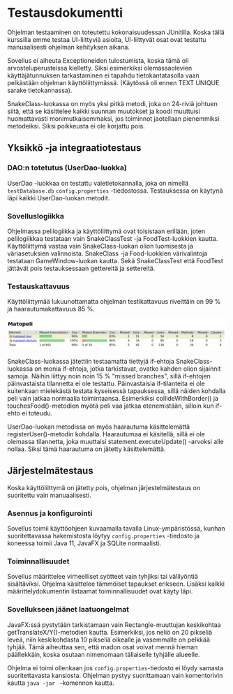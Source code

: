 # Testausdokumentti 

Ohjelman testaaminen on toteutettu kokonaisuudessan JUnitilla. Koska tällä kurssilla emme testaa UI-liittyviä asioita, 
UI-liittyvät osat ovat testattu manuaalisesti ohjelman kehityksen aikana. 

Sovellus ei aiheuta Exceptioneiden tulostumista, koska tämä oli arvosteluperusteissa kielletty. Siksi esimerkiksi olemassaolevien käyttäjätunnuksen tarkastaminen ei tapahdu tietokantatasolla vaan pelkästään ohjelman käyttöliittymässä. (Käytössä oli ennen TEXT UNIQUE sarake tietokannassa).

SnakeClass-luokassa on myös yksi pitkä metodi, joka on 24-riviä johtuen siitä, että se käsittelee kaikki suunnan muutokset ja koodi muuttuisi huomattavasti monimutkaisemmaksi, jos toiminnot jaotellaan pienemmiksi metodeiksi. Siksi poikkeusta ei ole korjattu pois. 

## Yksikkö -ja integraatiotestaus

### DAO:n totetutus (UserDao-luokka)

UserDao -luokkaa on testattu valetietokannalla, joka on nimellä ```testDatabase.db``` ```config.properties``` -tiedostossa. 
Testauksessa on käytynä läpi kaikki UserDao-luokan metodit. 

### Sovelluslogiikka 

Ohjelmassa pelilogiikka ja käyttöliittymä ovat toisistaan erillään, joten pelilogiikkaa testataan vain SnakeClassTest -ja FoodTest-luokkien kautta. Käyttöliittymä vastaa vain SnakeClass-luokan olion luomisesta ja väriasetuksien valinnoista. 
SnakeClass -ja Food-luokkien värivalintoja testataan GameWindow-luokan kautta. Sekä SnakeClassTest että FoodTest jättävät pois testauksessaan gettereitä ja settereitä. 

### Testauskattavuus 

Käyttöliittymää lukuunottamatta ohjelman testikattavuus riveittäin on 99 % ja haarautumakattavuus 85 %. 

<img src="https://github.com/limi96/ot-harjoitustyo/blob/master/dokumentaatio/kuvat/testauskattavuus.png">

SnakeClass-luokassa jätettiin testaamatta tiettyjä if-ehtoja
SnakeClass-luokassa on monia if-ehtoja, jotka tarkistavat, ovatko kahden olion sijainnit samoja. Näihin liittyy noin noin 15 % "missed branches", sillä if-ehtojen päinvastaista tilannetta ei ole testattu. Päinvastaisia if-tilanteita ei ole kuitenkaan mielekästä testata kyseisessä tapauksessa, sillä näiden kohdalla peli vain jatkaa normaalia toimintaansa. Esimerkiksi collideWithBorder() ja touchesFood()-metodien myötä peli vaa jatkaa etenemistään, silloin kun if-ehto ei toteudu. 

UserDao-luokan metodissa on myös haarautuma käsittelemättä registerUser()-metodin kohdalla. Haarautumaa ei käsitellä, sillä ei ole olemassa tilannetta, joka muuttaisi statement.executeUpdate() -arvoksi alle nollaa. Siksi tämä haarautuma on jätetty käsittelemättä. 


## Järjestelmätestaus 

Koska käyttöliittymä on jätetty pois, ohjelman järjestelmätestaus on suoritettu vain manuaalisesti. 

### Asennus ja konfigurointi 

Sovellus toimii käyttöohjeen kuvaamalla tavalla Linux-ympäristössä, kunhan suoritettavassa hakemistosta löytyy ```config.properties``` -tiedosto ja koneessa toimii Java 11, JavaFX ja SQLite normaalisti. 

### Toiminnallisuudet 

Sovellus määrittelee virheelliset syötteet vain tyhjiksi tai välilyöntiä sisältäviksi. Ohjelma käsittelee tämmöiset tapaukset erikseen. Lisäksi kaikki määrittelydokumentin listaamat toiminnallisuudet ovat käyty läpi. 


### Sovellukseen jäänet laatuongelmat

JavaFX:ssä pystytään tarkistamaan vain Rectangle-muuttujan keskikohtaa getTranslateX/Y()-metodien kautta. Esimerkiksi, jos neliö on 20 pikseliä leveä, niin keskikohdasta 10 pikseliä oikealle ja vasemmalle on pelkkää tyhjää. Tämä aiheuttaa sen, että madon osat voivat mennä hieman päällekkäin, koska osutaan nimenomaan tällaiselle tyhjälle alueelle. 

Ohjelma ei toimi ollenkaan jos ```config.properties```-tiedosto ei löydy samasta suoritettavasta kansiosta. Ohjelman pystyy suorittamaan vain komentorivin kautta ```java -jar ``` -komennon kautta.

